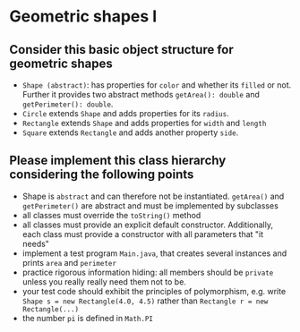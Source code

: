 # Geometric shapes I

## Consider this basic object structure for geometric shapes

* `Shape (abstract)`: has properties for `color` and whether its `filled` or not. Further it provides two abstract methods `getArea(): double` and `getPerimeter(): double`.
* `Circle` extends `Shape` and adds properties for its `radius`. 
* `Rectangle` extends `Shape` and adds properties for `width` and `length`
* `Square` extends `Rectangle` and adds another property `side`. 

## Please implement this class hierarchy considering the following points
* Shape is `abstract` and can therefore not be instantiated. `getArea()` and `getPerimeter()` are abstract and must be implemented by subclasses
* all classes must override the `toString()` method
* all classes must provide an explicit default constructor. Additionally, each class must provide a constructor with all parameters that "it needs"
* implement a test program `Main.java`, that creates several instances and prints `area` and `perimeter`
* practice rigorous information hiding: all members should be `private` unless you really really need them not to be.
* your test code should exhibit the principles of polymorphism, e.g. write ```Shape s = new Rectangle(4.0, 4.5)``` rather than
```Rectangle r = new Rectangle(...)```
* the number `pi` is defined in `Math.PI`

